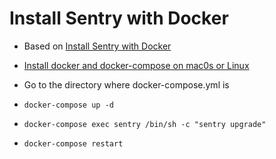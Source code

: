 # Install Sentry with Docker

- Based on [Install Sentry with Docker](https://blog.forma-pro.com/install-sentry-with-docker-1fe12e89db98)

- [Install docker and docker-compose on mac0s or Linux](https://docs.docker.com/engine/installation/)

- Go to the directory where docker-compose.yml is

- `docker-compose up -d`

- `docker-compose exec sentry /bin/sh -c "sentry upgrade"`

- `docker-compose restart`
